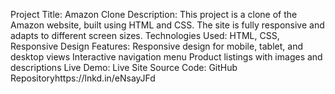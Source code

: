 Project Title: Amazon Clone
Description: This project is a clone of the Amazon website, built using HTML and CSS. The site is fully responsive and adapts to different screen sizes.
Technologies Used: HTML, CSS, Responsive Design
Features:
Responsive design for mobile, tablet, and desktop views
Interactive navigation menu
Product listings with images and descriptions
Live Demo: Live Site
Source Code: GitHub Repositoryhttps://lnkd.in/eNsayJFd
